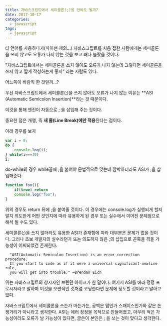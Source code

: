 ```yaml
---
title: 자바스크립트에서 세미콜론(;)을 안써도 될까?
date: 2017-10-17
categories:
  - javascript
tags:
  - javascript
---
```




타 언어를 사용하다가(파이썬 제외...) 자바스크립트를 처음 접한 사람에게는 
세미콜론을 쓰지 않고도 오류가 나지 않는 것을 보고 꽤나 놀랐을 것이다.



"자바스크립트에서는 세미콜론을 쓰지 않아도 오류가 나지 않는데 
그렇다면 세미콜론을 쓰지 않고 짧게 작성하는게 좋지" 라는 사람도 있다.

어느쪽이 바람직 한 것일까...?



우선 자바스크립트에서 세미콜론(;)을 쓰지 않아도 오류가 나지 않는 이유는
**ASI (Automatic Semicolon Insertion)**라는 것 때문이다.

이것을 통해 엔진이 자동으로 ; 을 삽입해 주는 것이다.



중요한 점은 개행, 즉 **새 줄(Line Break)에만 적용**된다는 점이다.



아래 경우를 보자

```javascript
var i = 0;
do {
    console.log(i);
} while(i===10)
i;
```

do-while의 경우 while끝에 ;을 붙여야 문법적으로 맞는데 깜박하더라도 ASI가 ;을 삽입해준다.

```javascript
function foo(){
    if(true) return
    console.log("foo");
}
```

위의 경우도 return 뒤에 ;을 붙여줄 것이다. 
이 경우에는 console.log가 실행되게 할지 말지 의도한게 어떤 것인지에 따라 
유용하게 된 경우 또는 실수에서 이어진 문제점으로 해석 될 수도 있다.



세미콜론(;)을 쓰지 않더라도 유용한 ASI가 존재함에 따라 대부분은 문제가 없을 것이다.
그러나 초보 개발자의 실수라던가 또는 의도하지 않은 ;의 삽입으로 곤혹을 겪을 가능성이 어찌되었건 존재한다.



```
  "ASI(Automatic Semicolon Insertion) is an error correction procedure. 
  If you start to code as if it were a universal significant-newline rule, 
  you will get into trouble." —Brendan Eich
```

위는 자바스크립트의 창시자인 브렌던 아이크가 한 말이다.
여기서 ASI를 에러 정정 프로시저라고 말하며 이것을 보편적인 것처럼 코딩한다면 문제에 당도할 것이라고 말하고 있다.



자바스크립트에서 세미콜론을 쓰는가 마는가는,
공백은 탭인가 스패이스인가와 같은 논쟁거리가 아니라고 생각한다.
ASI는 에러 정정을 목적으로 만들어졌고, 아무리 적은 가능성이라도 오류가 날 가능성이 있다면,
글쓴이 본인은 ; 을 쓰는 것이 맞다고 생각한다.
